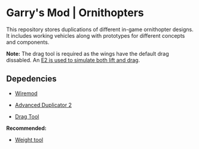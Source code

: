 # Garry's Mod | Ornithopters

This repository stores duplications of different in-game ornithopter designs. It includes working vehicles along with prototypes for different concepts and components. 

__Note:__ The drag tool is required as the wings have the default drag dissabled. An [E2 is used to simulate both lift and drag](https://github.com/RCmags/fin-development).  

## Depedencies

- [Wiremod](https://steamcommunity.com/sharedfiles/filedetails/?id=160250458) 

- [Advanced Duplicator 2](https://steamcommunity.com/sharedfiles/filedetails/?id=773402917) 

- [Drag Tool](https://steamcommunity.com/workshop/filedetails/?id=217353949)

__Recommended:__

- [Weight tool](https://steamcommunity.com/workshop/filedetails/?id=586675254)
